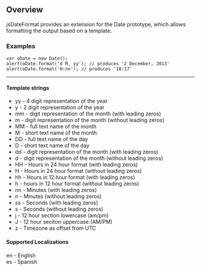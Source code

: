 ## Overview

jsDateFormat provides an extension for the Date prototype, which allows formatting the output based on a template.

### Examples
    var oDate = new Date();
    alert(oDate.format('d M, yy'); // produces '2 December, 2013'
    alert(oDate.format('H:nn'); // produces '18:17'

***

#### Template strings
 *    yy - 4 digit representation of the year
 *    y - 2 digit representation of the year
 *    mm - digit representation of the month (with leading zeros)
 *    m - digit representation of the month (without leading zeros)
 *    MM - full text name of the month
 *    M - short text name of the month
 *    DD - full text name of the day
 *    D - short text name of the day
 *    dd - digit representation of the month (with leading zeros)
 *    d - digit representation of the month (without leading zeros)
 *    HH - Hours in 24 hour format (with leading zeros)
 *    H - Hours in 24 hour format (without leading zeros)
 *    hh - Hours in 12 hour format (with leading zeros)
 *    h - hours in 12 hour format (without leading zeros)
 *    nn - Minutes (with leading zeros)
 *    n - Minutes (without leading zeros)
 *    ss - Seconds (with leading zeros)
 *    s - Seconds (without leading zeros)
 *    j - 12 hour section lowercase (am/pm)
 *    J - 12 hour seciton uppercase (AM/PM)
 *    z - Timezone as offset from UTC

#### Supported Localizations
en - English   
es - Spanish
